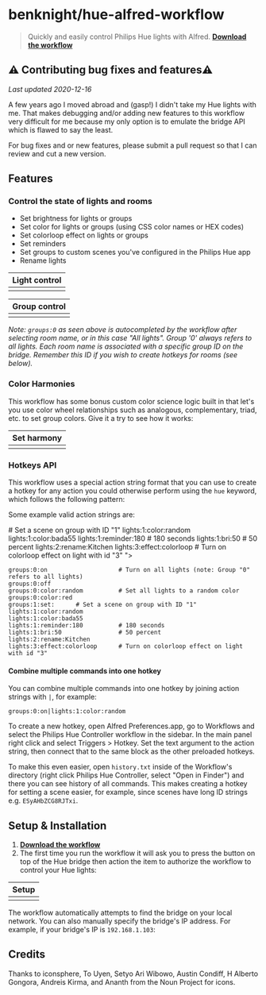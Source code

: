 # benknight/hue-alfred-workflow

> Quickly and easily control Philips Hue lights with Alfred. [**Download the workflow**](https://github.com/benknight/hue-alfred-workflow/releases/download/v3.0/Philips.Hue.Controller.v3.0.alfredworkflow)

## ⚠️ Contributing bug fixes and features⚠️

_Last updated 2020-12-16_

A few years ago I moved abroad and \(gasp!\) I didn't take my Hue lights with me. That makes debugging and/or adding new features to this workflow very difficult for me because my only option is to emulate the bridge API which is flawed to say the least.

For bug fixes and or new features, please submit a pull request so that I can review and cut a new version.

## Features

### Control the state of lights and rooms

* Set brightness for lights or groups
* Set color for lights or groups \(using CSS color names or HEX codes\)
* Set colorloop effect on lights or groups
* Set reminders
* Set groups to custom scenes you've configured in the Philips Hue app
* Rename lights

| Light control |
| :--- |
|  |

| Group control |
| :--- |
|  |

_Note: `groups:0` as seen above is autocompleted by the workflow after selecting room name, or in this case "All lights". Group '0' always refers to all lights. Each room name is associated with a specific group ID on the bridge. Remember this ID if you wish to create hotkeys for rooms \(see below\)._

### Color Harmonies

This workflow has some bonus custom color science logic built in that let's you use color wheel relationships such as analogous, complementary, triad, etc. to set group colors. Give it a try to see how it works:

| Set harmony |
| :--- |
|  |

### Hotkeys API

This workflow uses a special action string format that you can use to create a hotkey for any action you could otherwise perform using the `hue` keyword, which follows the following pattern:

Some example valid action strings are:

 \# Set a scene on group with ID "1" lights:1:color:random lights:1:color:bada55 lights:1:reminder:180 \# 180 seconds lights:1:bri:50 \# 50 percent lights:2:rename:Kitchen lights:3:effect:colorloop \# Turn on colorloop effect on light with id "3" "&gt;

```text
groups:0:on                    # Turn on all lights (note: Group "0" refers to all lights)
groups:0:off
groups:0:color:random          # Set all lights to a random color
groups:0:color:red
groups:1:set:      # Set a scene on group with ID "1"
lights:1:color:random
lights:1:color:bada55
lights:1:reminder:180          # 180 seconds
lights:1:bri:50                # 50 percent
lights:2:rename:Kitchen
lights:3:effect:colorloop      # Turn on colorloop effect on light with id "3"
```

#### Combine multiple commands into one hotkey

You can combine multiple commands into one hotkey by joining action strings with `|`, for example:

```text
groups:0:on|lights:1:color:random
```

To create a new hotkey, open Alfred Preferences.app, go to Workflows and select the Philips Hue Controller workflow in the sidebar. In the main panel right click and select Triggers &gt; Hotkey. Set the text argument to the action string, then connect that to the same block as the other preloaded hotkeys.

To make this even easier, open `history.txt` inside of the Workflow's directory \(right click Philips Hue Controller, select "Open in Finder"\) and there you can see history of all commands. This makes creating a hotkey for setting a scene easier, for example, since scenes have long ID strings e.g. `ESyAHbZCG8RJTxi`.

## Setup & Installation

1. [**Download the workflow**](https://github.com/benknight/hue-alfred-workflow/releases/download/v3.0/Philips.Hue.Controller.v3.0.alfredworkflow)
2. The first time you run the workflow it will ask you to press the button on top of the Hue bridge then action the item to authorize the workflow to control your Hue lights:

| Setup |
| :--- |
|  |

The workflow automatically attempts to find the bridge on your local network. You can also manually specify the bridge's IP address. For example, if your bridge's IP is `192.168.1.103`:

## Credits

Thanks to iconsphere, To Uyen, Setyo Ari Wibowo, Austin Condiff, H Alberto Gongora, Andreis Kirma, and Ananth from the Noun Project for icons.

